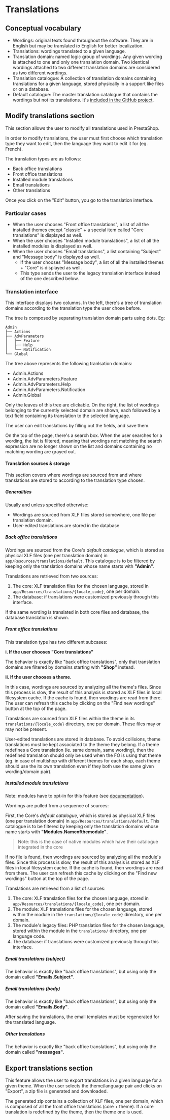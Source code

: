# Translations

## Conceptual vocabulary

- Wordings: original texts found throughout the software. They are in English but may be translated _to_ English for better localization.
- Translations: wordings translated to a given language.
- Translation domain: named logic group of wordings. Any given wording is attached to one and only one translation domain. Two identical wordings attached to two different translation domains are considered as two different wordings.
- Translation catalogue: A collection of translation domains containing translations for a given language, stored physically in a support like files or on a database.
- Default catalogue: The master translation catalogue that contains the wordings but not its translations. It's [included in the GitHub project](https://github.com/PrestaShop/PrestaShop/tree/1.7.6.0/app/Resources/translations/default).

## Modify translations section

This section allows the user to modify all translations used in PrestaShop.

In order to modify translations, the user must first choose which translation type they want to edit, then the language they want to edit it for (eg. French).

The translation types are as follows:

- Back office translations
- Front office translations
- Installed module translations
- Email translations
- Other translations

Once you click on the "Edit" button, you go to the translation interface.

### Particular cases

- When the user chooses "Front office translations", a list of all the installed themes except "classic" + a special item called "Core translations" is displayed as well.
- When the user chooses "Installed module translations", a list of all the installed modules is displayed as well.
- When the user chooses "Email translations", a list containing "Subject" and "Message body" is displayed as well.
  - If the user chooses "Message body", a list of all the installed themes + "Core" is displayed as well.
  - This type sends the user to the legacy translation interface instead of the one described below.

### Translation interface

This interface displays two columns. In the left, there's a tree of translation domains according to the translation type the user chose before. 

The tree is composed by separating translation domain parts using dots. Eg:

```
Admin
├── Actions
├── AdvParameters
│   ├── Feature
│   ├── Help
│   └── Notification
└── Global
```

The tree above represents the following tranlsation domains:

- Admin.Actions
- Admin.AdvParameters.Feature
- Admin.AdvParameters.Help
- Admin.AdvParameters.Notification
- Admin.Global

Only the leaves of this tree are clickable. On the right, the list of  wordings belonging to the currently selected domain are shown, each followed by a text field containing its translation to the selected language.

The user can edit translations by filling out the fields, and save them.

On the top of the page, there's a search box. When the user searches for a wording, the list is filtered, meaning that wordings not matching the search expression are no longer shown on the list and domains containing no matching wording are grayed out.

#### Translation sources & storage

This section covers where wordings are sourced from and where translations are stored to according to the translation type chosen.

##### Generalities

Usually and unless specified otherwise:

- Wordings are sourced from XLF files stored somewhere, one file per translation domain.
- User-edited translations are stored in the database

##### Back office translations

Wordings are sourced from the Core's _default catalogue_, which is stored as physical XLF files (one per translation domain) in `app/Resources/translations/default`. This catalogue is to be filtered by keeping only the translation domains whose name starts with **"Admin"**.

Translations are retrieved from two sources: 

1. The core: XLF translation files for the chosen language, stored in `app/Resources/translations/{locale_code}`, one per domain.
2. The database: if translations were customized previously through this interface.

If the same wording is translated in both core files and database, the database translation is shown.

##### Front office translations

This translation type has two different subcases:

**i. If the user chooses "Core translations"**

The behavior is exactly like "back office translations", only that translation domains are filtered by domains starting with **"Shop"** instead.

**ii. If the user chooses a theme.**

In this case, wordings are sourced by analyzing all the theme's files. Since this process is slow, the result of this analysis is stored as XLF files in local filesystem cache. If the cache is found, then wordings are read from there. The user can refresh this cache by clicking on the "Find new wordings" button at the top of the page.

Translations are sourced from XLF files within the theme in its `translations/{locale_code}` directory, one per domain. These files may or may not be present.

User-edited translations are stored in database. To avoid collisions, theme translations must be kept associated to the theme they belong. If a theme redefines a Core translation (ie. same domain, same wording), then the redefined translation should only be used when the FO is using that theme (eg. in case of multishop with different themes for each shop, each theme should use the its own translation even if they both use the same given wording/domain pair).

##### Installed module translations

Note: modules have to opt-in for this feature (see [documentation](https://devdocs.prestashop.com/1.7/modules/creation/module-translation/new-system/#translating-your-module)).

Wordings are pulled from a sequence of sources:

First, the Core's _default catalogue_, which is stored as physical XLF files (one per translation domain) in `app/Resources/translations/default`. This catalogue is to be filtered by keeping only the translation domains whose name starts with **"Modules.Nameofthemodule"**.

> Note: this is the case of native modules which have their catalogue integrated in the core

If no file is found, then wordings are sourced by analyzing all the module's files. Since this process is slow, the result of this analysis is stored as XLF files in local filesystem cache. If the cache is found, then wordings are read from there. The user can refresh this cache by clicking on the "Find new wordings" button at the top of the page.

Translations are retrieved from a list of sources:

1. The core: XLF translation files for the chosen language, stored in `app/Resources/translations/{locale_code}`, one per domain.
2. The module: XLF translations files for the chosen language, stored within the module in the `translations/{locale_code}` directory, one per domain.
4. The module's legacy files: PHP translation files for the chosen language, stored within the module in the `translations/` directory, one per language code.
5. The database: if translations were customized previously through this interface.

##### Email translations (subject)

The behavior is exactly like "back office translations", but using only the domain called **"Emails.Subject"**.

##### Email translations (body)

The behavior is exactly like "back office translations", but using only the domain called **"Emails.Body"**.

After saving the translations, the email templates must be regenerated for the translated language.

##### Other translations

The behavior is exactly like "back office translations", but using only the domain called **"messages"**.

## Export translations section

This feature allows the user to export translations in a given language for a given theme. When the user selects the theme/language pair and clicks on "Export", a zip file is generated and downloaded. 

The generated zip contains a collection of XLF files, one per domain, which is composed of all the front office translations (core + theme). If a core translation is redefined by the theme, then the theme one is used.
